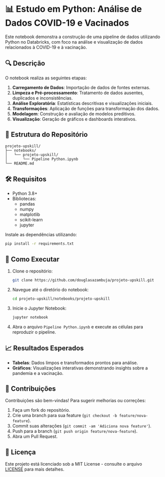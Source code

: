 # 📊 Estudo em Python: Análise de Dados COVID-19 e Vacinados

Este notebook demonstra a construção de uma pipeline de dados utilizando Python no Databricks, com foco na análise e visualização de dados relacionados à COVID-19 e à vacinação.

## 🔍 Descrição

O notebook realiza as seguintes etapas:

1. **Carregamento de Dados**: Importação de dados de fontes externas.
2. **Limpeza e Pré-processamento**: Tratamento de dados ausentes, duplicados e inconsistências.
3. **Análise Exploratória**: Estatísticas descritivas e visualizações iniciais.
4. **Transformações**: Aplicação de funções para transformação dos dados.
5. **Modelagem**: Construção e avaliação de modelos preditivos.
6. **Visualização**: Geração de gráficos e dashboards interativos.

## 📁 Estrutura do Repositório

```plaintext
projeto-upskill/
├── notebooks/
│   └── projeto-upskill/
│       └── Pipeline Python.ipynb
└── README.md
```

## 🛠️ Requisitos

- Python 3.8+
- Bibliotecas:
  - pandas
  - numpy
  - matplotlib
  - scikit-learn
  - jupyter

Instale as dependências utilizando:

```bash
pip install -r requirements.txt
```

## 🚀 Como Executar

1. Clone o repositório:

   ```bash
   git clone https://github.com/douglasazambuja/projeto-upskill.git
   ```

2. Navegue até o diretório do notebook:

   ```bash
   cd projeto-upskill/notebooks/projeto-upskill
   ```

3. Inicie o Jupyter Notebook:

   ```bash
   jupyter notebook
   ```

4. Abra o arquivo `Pipeline Python.ipynb` e execute as células para reproduzir o pipeline.

## 📈 Resultados Esperados

- **Tabelas**: Dados limpos e transformados prontos para análise.
- **Gráficos**: Visualizações interativas demonstrando insights sobre a pandemia e a vacinação.

## 🤝 Contribuições

Contribuições são bem-vindas! Para sugerir melhorias ou correções:

1. Faça um fork do repositório.
2. Crie uma branch para sua feature (`git checkout -b feature/nova-feature`).
3. Commit suas alterações (`git commit -am 'Adiciona nova feature'`).
4. Push para a branch (`git push origin feature/nova-feature`).
5. Abra um Pull Request.

## 📄 Licença

Este projeto está licenciado sob a MIT License - consulte o arquivo [LICENSE](LICENSE) para mais detalhes.
